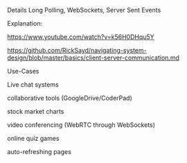 Details
Long Polling, WebSockets, Server Sent Events

Explanation:

https://www.youtube.com/watch?v=k56H0DHqu5Y

https://github.com/RickSayd/navigating-system-design/blob/master/basics/client-server-communication.md

Use-Cases

Live chat systems

collaborative tools (GoogleDrive/CoderPad)

stock market charts

video conferencing (WebRTC through WebSockets)

online quiz games

auto-refreshing pages
